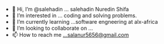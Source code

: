 - 👋 Hi, I’m @salehadin ... salehadin Nuredin Shifa
- 👀 I’m interested in ... coding and solving problems.
- 🌱 I’m currently learning ...software engneering at alx-africa
- 💞️ I’m looking to collaborate on ...
- 📫 How to reach me ...salanur5656@gmail.com

<!---
salehadin/salehadin is a ✨ special ✨ repository because its `README.md` (this file) appears on your GitHub profile.
You can click the Preview link to take a look at your changes.
--->
